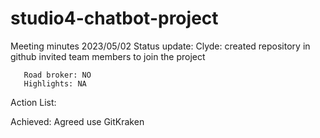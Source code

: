 # studio4-chatbot-project

Meeting minutes 2023/05/02
Status update:
Clyde: created repository in github 
       invited team members to join the project
       
       Road broker: NO
       Highlights: NA

Action List:
      

Achieved:
        Agreed use GitKraken
        
